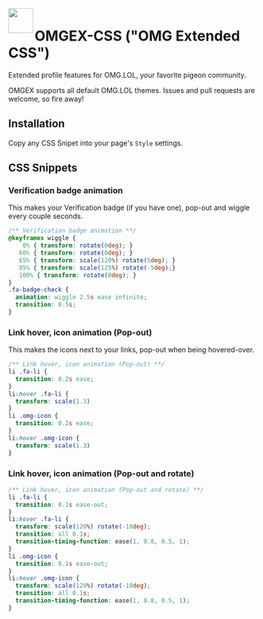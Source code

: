 <image src=".github/OMGEX.png" width="50" align="left">

# OMGEX-CSS ("OMG Extended CSS")

Extended profile features for OMG.LOL, your favorite pigeon community.

OMGEX supports all default OMG.LOL themes. Issues and pull requests are welcome, so fire away!

## Installation

Copy any CSS Snipet into your page's `Style` settings.
  
  
## CSS Snippets
  
### Verification badge animation
  
This makes your Verification badge (if you have one), pop-out and wiggle every couple seconds.
```css
/** Verification badge animation **/
@keyframes wiggle {
    0% { transform: rotate(0deg); }
   60% { transform: rotate(0deg); }
   65% { transform: scale(120%) rotate(5deg); }
   85% { transform: scale(125%) rotate(-5deg);}
   100% { transform: rotate(0deg); }
} 
.fa-badge-check {
  animation: wiggle 2.5s ease infinite;
  transition: 0.5s;
}
```
  
  
### Link hover, icon animation (Pop-out)

This makes the icons next to your links, pop-out when being hovered-over.
```css
/** Link hover, icon animation (Pop-out) **/
li .fa-li {
  transition: 0.2s ease;
}
li:hover .fa-li {
  transform: scale(1.3)
}
li .omg-icon {
  transition: 0.2s ease;
}
li:hover .omg-icon {
  transform: scale(1.3)
}
```

  
### Link hover, icon animation (Pop-out and rotate)
  
```css
/** Link hover, icon animation (Pop-out and rotate) **/  
li .fa-li {
  transition: 0.1s ease-out;
}
li:hover .fa-li {
  transform: scale(120%) rotate(-10deg);
  transition: all 0.1s;
  transition-timing-function: ease(1, 0.8, 0.5, 1);
}
li .omg-icon {
  transition: 0.1s ease-out;
}
li:hover .omg-icon {
  transform: scale(120%) rotate(-10deg);
  transition: all 0.1s;
  transition-timing-function: ease(1, 0.8, 0.5, 1);
}
```
